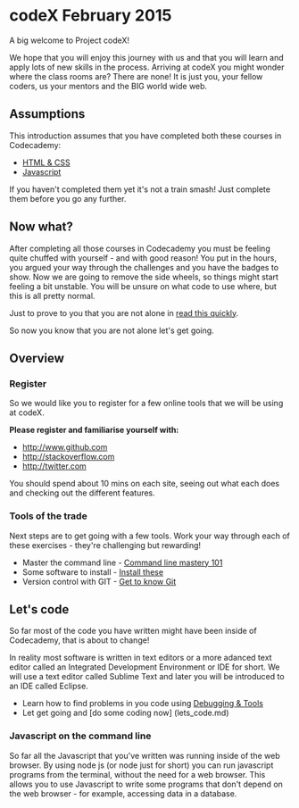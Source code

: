 # codeX February 2015

A big welcome to Project codeX! 

We hope that you will enjoy this journey with us and that you will learn and apply lots of new skills in the process. Arriving at codeX you might wonder where the class rooms are? There are none! It is just you, your fellow coders, us your mentors and the BIG world wide web.

## Assumptions

This introduction assumes that you have completed both these courses in Codecademy:
 * [HTML & CSS](http://www.codecademy.com/en/tracks/web)
 * [Javascript](http://www.codecademy.com/en/tracks/javascript)

If you haven't completed them yet it's not a train smash! Just complete them before you go any further.

## Now what?

After completing all those courses in Codecademy you must be feeling quite chuffed with yourself - and with good reason! You put in the hours, you argued your way through the challenges and you have the badges to show. Now we are going to remove the side wheels, so things might start feeling a bit unstable. You will be unsure on what code to use where, but this is all pretty normal. 

Just to prove to you that you are not alone in [read this quickly](http://www.vikingcodeschool.com/posts/why-learning-to-code-is-so-damn-hard).

So now you know that you are not alone let's get going.

## Overview

### Register

So we would like you to register for a few online tools that we will be using at codeX. 

**Please register and familiarise yourself with:**
* http://www.github.com
* http://stackoverflow.com
* http://twitter.com

You should spend about 10 mins on each site, seeing out what each does and checking out the different features.

### Tools of the trade
Next steps are to get going with a few tools.
Work your way through each of these exercises - they're challenging but rewarding!

* Master the command line - [Command line mastery 101](command_line.md)
* Some software to install - [Install these](software_to_install.md)
* Version control with GIT - [Get to know Git](know_git.md)

## Let's code

So far most of the code you have written might have been inside of Codecademy, that is about to change! 

In reality most software is written in text editors or a more adanced text editor called an Integrated Development Environment or IDE for short. We will use a text editor called Sublime Text and later you will be introduced to an IDE called Eclipse.

* Learn how to find problems in you code using [Debugging & Tools](debug_tools.md)
* Let get going and [do some coding now] (lets_code.md)

### Javascript on the command line

So far all the Javascript that you've written was running inside of the web browser. 
By using node js (or node just for short) you can run javascript programs from the terminal, without the need for a web browser. This allows you to use Javascript to write some programs that don't depend on the web browser - for example, accessing data in a database.
